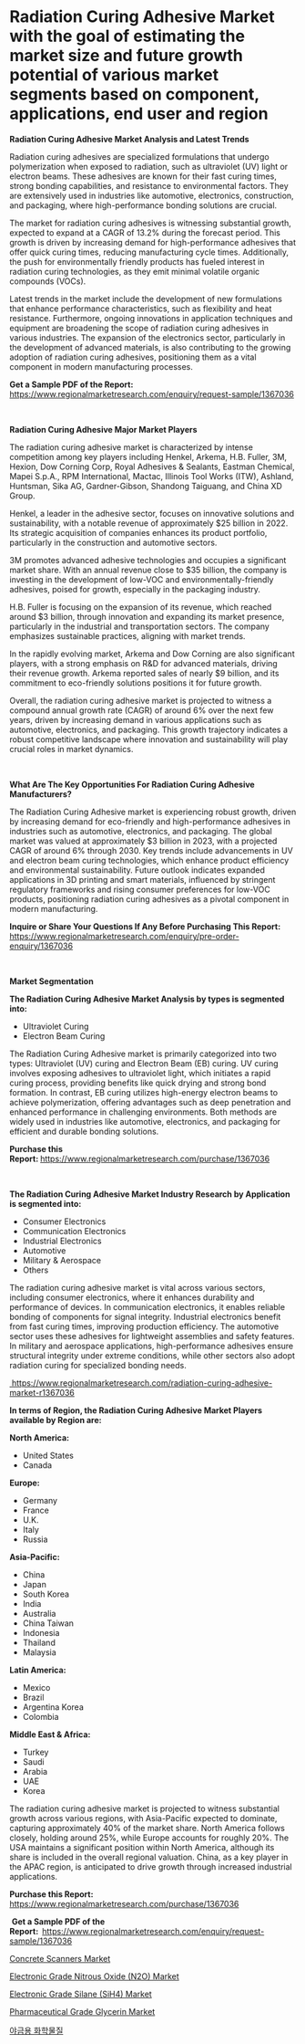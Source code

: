 <p><h1>Radiation Curing Adhesive Market with the goal of estimating the market size and future growth potential of various market segments based on component, applications, end user and region</h1></p><p><strong>Radiation Curing Adhesive Market Analysis and Latest Trends</strong></p>
<p><p>Radiation curing adhesives are specialized formulations that undergo polymerization when exposed to radiation, such as ultraviolet (UV) light or electron beams. These adhesives are known for their fast curing times, strong bonding capabilities, and resistance to environmental factors. They are extensively used in industries like automotive, electronics, construction, and packaging, where high-performance bonding solutions are crucial.</p><p>The market for radiation curing adhesives is witnessing substantial growth, expected to expand at a CAGR of 13.2% during the forecast period. This growth is driven by increasing demand for high-performance adhesives that offer quick curing times, reducing manufacturing cycle times. Additionally, the push for environmentally friendly products has fueled interest in radiation curing technologies, as they emit minimal volatile organic compounds (VOCs).</p><p>Latest trends in the market include the development of new formulations that enhance performance characteristics, such as flexibility and heat resistance. Furthermore, ongoing innovations in application techniques and equipment are broadening the scope of radiation curing adhesives in various industries. The expansion of the electronics sector, particularly in the development of advanced materials, is also contributing to the growing adoption of radiation curing adhesives, positioning them as a vital component in modern manufacturing processes.</p></p>
<p><strong>Get a Sample PDF of the Report:&nbsp;</strong> <a href="https://www.regionalmarketresearch.com/enquiry/request-sample/1367036">https://www.regionalmarketresearch.com/enquiry/request-sample/1367036</a></p>
<p>&nbsp;</p>
<p><strong>Radiation Curing Adhesive Major Market Players</strong></p>
<p><p>The radiation curing adhesive market is characterized by intense competition among key players including Henkel, Arkema, H.B. Fuller, 3M, Hexion, Dow Corning Corp, Royal Adhesives & Sealants, Eastman Chemical, Mapei S.p.A., RPM International, Mactac, Illinois Tool Works (ITW), Ashland, Huntsman, Sika AG, Gardner-Gibson, Shandong Taiguang, and China XD Group. </p><p>Henkel, a leader in the adhesive sector, focuses on innovative solutions and sustainability, with a notable revenue of approximately $25 billion in 2022. Its strategic acquisition of companies enhances its product portfolio, particularly in the construction and automotive sectors.</p><p>3M promotes advanced adhesive technologies and occupies a significant market share. With an annual revenue close to $35 billion, the company is investing in the development of low-VOC and environmentally-friendly adhesives, poised for growth, especially in the packaging industry.</p><p>H.B. Fuller is focusing on the expansion of its revenue, which reached around $3 billion, through innovation and expanding its market presence, particularly in the industrial and transportation sectors. The company emphasizes sustainable practices, aligning with market trends.</p><p>In the rapidly evolving market, Arkema and Dow Corning are also significant players, with a strong emphasis on R&D for advanced materials, driving their revenue growth. Arkema reported sales of nearly $9 billion, and its commitment to eco-friendly solutions positions it for future growth.</p><p>Overall, the radiation curing adhesive market is projected to witness a compound annual growth rate (CAGR) of around 6% over the next few years, driven by increasing demand in various applications such as automotive, electronics, and packaging. This growth trajectory indicates a robust competitive landscape where innovation and sustainability will play crucial roles in market dynamics.</p></p>
<p>&nbsp;</p>
<p><strong>What Are The Key Opportunities For Radiation Curing Adhesive Manufacturers?</strong></p>
<p><p>The Radiation Curing Adhesive market is experiencing robust growth, driven by increasing demand for eco-friendly and high-performance adhesives in industries such as automotive, electronics, and packaging. The global market was valued at approximately $3 billion in 2023, with a projected CAGR of around 6% through 2030. Key trends include advancements in UV and electron beam curing technologies, which enhance product efficiency and environmental sustainability. Future outlook indicates expanded applications in 3D printing and smart materials, influenced by stringent regulatory frameworks and rising consumer preferences for low-VOC products, positioning radiation curing adhesives as a pivotal component in modern manufacturing.</p></p>
<p><strong>Inquire or Share Your Questions If Any Before Purchasing This Report:</strong> <a href="https://www.regionalmarketresearch.com/enquiry/pre-order-enquiry/1367036">https://www.regionalmarketresearch.com/enquiry/pre-order-enquiry/1367036</a></p>
<p>&nbsp;</p>
<p><strong>Market Segmentation</strong></p>
<p><strong>The Radiation Curing Adhesive Market Analysis by types is segmented into:</strong></p>
<p><ul><li>Ultraviolet Curing</li><li>Electron Beam Curing</li></ul></p>
<p><p>The Radiation Curing Adhesive market is primarily categorized into two types: Ultraviolet (UV) curing and Electron Beam (EB) curing. UV curing involves exposing adhesives to ultraviolet light, which initiates a rapid curing process, providing benefits like quick drying and strong bond formation. In contrast, EB curing utilizes high-energy electron beams to achieve polymerization, offering advantages such as deep penetration and enhanced performance in challenging environments. Both methods are widely used in industries like automotive, electronics, and packaging for efficient and durable bonding solutions.</p></p>
<p><strong>Purchase this Report:&nbsp;</strong><a href="https://www.regionalmarketresearch.com/purchase/1367036">https://www.regionalmarketresearch.com/purchase/1367036</a></p>
<p>&nbsp;</p>
<p><strong>The Radiation Curing Adhesive Market Industry Research by Application is segmented into:</strong></p>
<p><ul><li>Consumer Electronics</li><li>Communication Electronics</li><li>Industrial Electronics</li><li>Automotive</li><li>Military & Aerospace</li><li>Others</li></ul></p>
<p><p>The radiation curing adhesive market is vital across various sectors, including consumer electronics, where it enhances durability and performance of devices. In communication electronics, it enables reliable bonding of components for signal integrity. Industrial electronics benefit from fast curing times, improving production efficiency. The automotive sector uses these adhesives for lightweight assemblies and safety features. In military and aerospace applications, high-performance adhesives ensure structural integrity under extreme conditions, while other sectors also adopt radiation curing for specialized bonding needs.</p></p>
<p><a href="https://www.regionalmarketresearch.com/radiation-curing-adhesive-market-r1367036">&nbsp;https://www.regionalmarketresearch.com/radiation-curing-adhesive-market-r1367036</a></p>
<p><strong>In terms of Region, the Radiation Curing Adhesive Market Players available by Region are:</strong></p>
<p>
    <p> <strong> North America: </strong>
        <ul>
            <li>United States</li>
            <li>Canada</li>
        </ul>
        </p> 
    <p> <strong> Europe: </strong>
        <ul>
            <li>Germany</li>
            <li>France</li>
            <li>U.K.</li>
            <li>Italy</li>
            <li>Russia</li>
        </ul>
        </p> 
    <p> <strong> Asia-Pacific: </strong>
        <ul>
            <li>China</li>
            <li>Japan</li>
            <li>South Korea</li>
            <li>India</li>
            <li>Australia</li>
            <li>China Taiwan</li>
            <li>Indonesia</li>
            <li>Thailand</li>
            <li>Malaysia</li>
        </ul>
        </p> 
    <p> <strong> Latin America: </strong>
        <ul>
            <li>Mexico</li>
            <li>Brazil</li>
            <li>Argentina Korea</li>
            <li>Colombia</li>
        </ul>
        </p> 
    <p> <strong> Middle East & Africa: </strong>
        <ul>
            <li>Turkey</li>
            <li>Saudi</li>
            <li>Arabia</li>
            <li>UAE</li>
            <li>Korea</li>
        </ul>
    </p>
    </p>
<p><p>The radiation curing adhesive market is projected to witness substantial growth across various regions, with Asia-Pacific expected to dominate, capturing approximately 40% of the market share. North America follows closely, holding around 25%, while Europe accounts for roughly 20%. The USA maintains a significant position within North America, although its share is included in the overall regional valuation. China, as a key player in the APAC region, is anticipated to drive growth through increased industrial applications.</p></p>
<p><strong>Purchase this Report: </strong><a href="https://www.regionalmarketresearch.com/purchase/1367036">https://www.regionalmarketresearch.com/purchase/1367036</a></p>
<p>&nbsp;<strong>Get a Sample PDF of the Report:&nbsp;&nbsp;</strong><a href="https://www.regionalmarketresearch.com/enquiry/request-sample/1367036">https://www.regionalmarketresearch.com/enquiry/request-sample/1367036</a></p>
<p><strong></strong></p>
<p><p><a href="https://www.linkedin.com/pulse/how-regional-markets-adapting-concrete-scanners-market-innovations-vjm1e?trackingId=d1M51nKCSwiksnH3WzmZKA%3D%3D">Concrete Scanners Market</a></p><p><a href="https://issuu.com/reportprime-2/docs/electronic-grade-nitrous-oxide-n2o-_96c27b2aa64896">Electronic Grade Nitrous Oxide (N2O) Market</a></p><p><a href="https://issuu.com/reportprime-2/docs/electronic-grade-silane-sih4-market_02ca789c244362">Electronic Grade Silane (SiH4) Market</a></p><p><a href="https://github.com/ChristianClark406/Market-Research-Report-List-1/blob/main/pharmaceutical-grade-glycerin-market.md">Pharmaceutical Grade Glycerin Market</a></p><p><a href="https://medium.com/@ayeshasikdar777/%EA%B8%88%EC%86%8D-%ED%99%94%ED%95%99-%EC%8B%9C%EC%9E%A5-%EC%A0%84%EB%A7%9D-%EC%8B%9C%EC%9E%A5-%EB%8F%99%ED%96%A5-%EB%B0%8F-%EC%98%81%ED%96%A5-%EB%B6%84%EC%84%9D-2024-2031-6f994d0d3a15">야금용 화학물질</a></p></p>